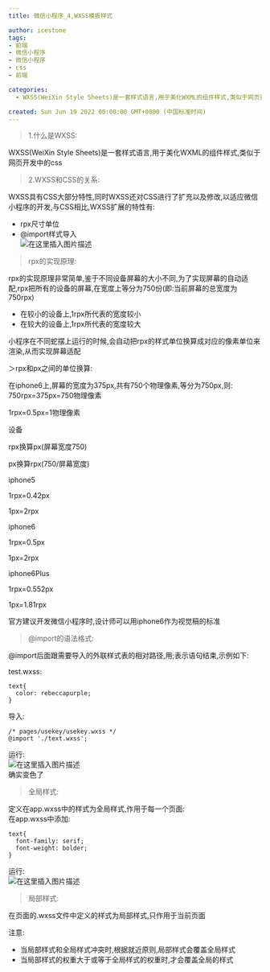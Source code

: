 ```yaml
---
title: 微信小程序_4,WXSS模板样式

author: icestone
tags:
- 前端
- 微信小程序
- 微信小程序
- css
- 前端

categories:  
  - WXSS(WeiXin Style Sheets)是一套样式语言,用于美化WXML的组件样式,类似于网页开发中的cssWXSS具有CSS大部分特性,同时WXSS还对CSS进行了扩充以及修改,以适应微信小程序的开发,与CSS相比,WXSS扩展的特性有:rpx的实现原理非常简单,鉴于不同设备屏幕的大小不同,为了实现屏幕的自动适配,rpx把所有的设备的屏幕,在宽度上等分为750份(即:当前屏幕的总宽度为750rpx)小程序在不同蛇摆上运行的时候,会自动把rpx的样式单位换算成对应的像素单位来渲染,从而实现屏幕适配  

created: Sun Jun 19 2022 00:00:00 GMT+0800 (中国标准时间)
---
```

> 1.什么是WXSS:

WXSS(WeiXin Style Sheets)是一套样式语言,用于美化WXML的组件样式,类似于网页开发中的css

> 2.WXSS和CSS的关系:

WXSS具有CSS大部分特性,同时WXSS还对CSS进行了扩充以及修改,以适应微信小程序的开发,与CSS相比,WXSS扩展的特性有:

*   rpx尺寸单位
*   @import样式导入  
    ![在这里插入图片描述](https://img-blog.csdnimg.cn/c93b8ce0ec5d4f4bac3ebe405922cce6.png)

> rpx的实现原理:

rpx的实现原理非常简单,鉴于不同设备屏幕的大小不同,为了实现屏幕的自动适配,rpx把所有的设备的屏幕,在宽度上等分为750份(即:当前屏幕的总宽度为750rpx)

*   在较小的设备上,1rpx所代表的宽度较小
*   在较大的设备上,1rpx所代表的宽度较大

小程序在不同蛇摆上运行的时候,会自动把rpx的样式单位换算成对应的像素单位来渲染,从而实现屏幕适配

＞rpx和px之间的单位换算:

在iphone6上,屏幕的宽度为375px,共有750个物理像素,等分为750px,则:  
750rpx=375px=750物理像素

1rpx=0.5px=1物理像素

设备

rpx换算px(屏幕宽度750)

px换算rpx(750/屏幕宽度)

iphone5

1rpx=0.42px

1px=2rpx

iphone6

1rpx=0.5px

1px=2rpx

iphone6Plus

1rpx=0.552px

1px=1.81rpx

官方建议开发微信小程序时,设计师可以用iphone6作为视觉稿的标准

> @import的语法格式:

@import后面跟需要导入的外联样式表的相对路径,用;表示语句结束,示例如下:

test.wxss:

    text{
      color: rebeccapurple;
    }
    

导入:

    /* pages/usekey/usekey.wxss */
    @import './text.wxss';
    

运行:  
![在这里插入图片描述](https://img-blog.csdnimg.cn/6df261e87c934e5ab7275ce91e75b4e0.png)  
确实变色了

> 全局样式:

定义在app.wxss中的样式为全局样式,作用于每一个页面:  
在app.wxss中添加:

    text{
      font-family: serif;
      font-weight: bolder;
    }
    

运行:  
![在这里插入图片描述](https://img-blog.csdnimg.cn/9229fcea4bc1432e81528db69f5dc301.png)

> 局部样式:

在页面的.wxss文件中定义的样式为局部样式,只作用于当前页面

注意:

*   当局部样式和全局样式冲突时,根据就近原则,局部样式会覆盖全局样式
*   当局部样式的权重大于或等于全局样式的权重时,才会覆盖全局的样式